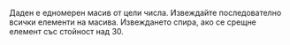 Даден е едномерен масив от цели числа. Извеждайте последователно всички елементи на масива. Извеждането спира, ако се срещне елемент със стойност над 30.